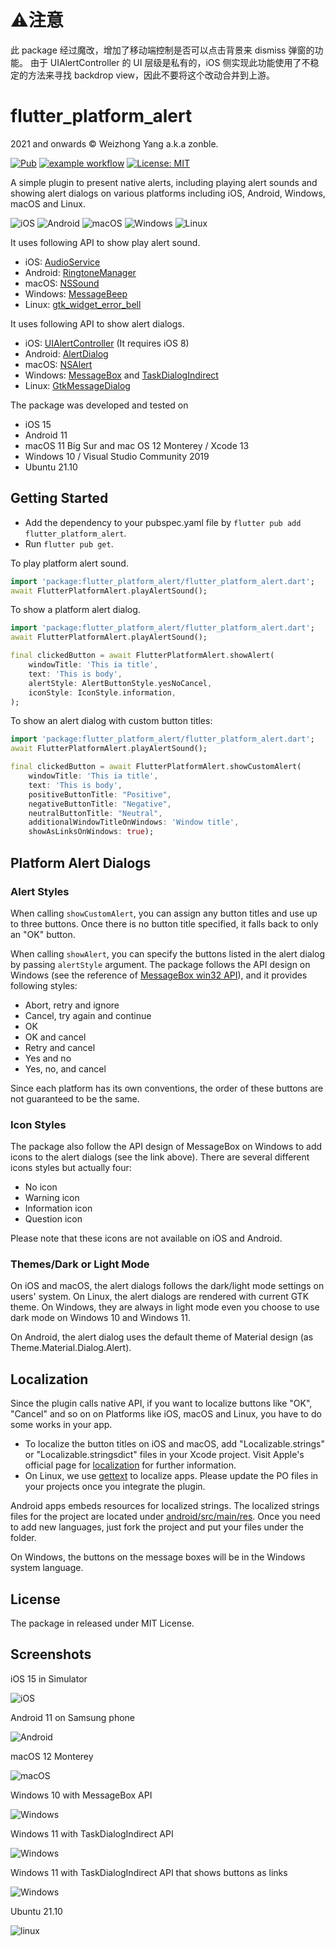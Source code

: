 # ⚠️注意
此 package 经过魔改，增加了移动端控制是否可以点击背景来 dismiss 弹窗的功能。
由于 UIAlertController 的 UI 层级是私有的，iOS 侧实现此功能使用了不稳定的方法来寻找 backdrop view，因此不要将这个改动合并到上游。

# flutter_platform_alert

2021 and onwards © Weizhong Yang a.k.a zonble.

[![Pub](https://img.shields.io/pub/v/flutter_platform_alert.svg)](https://pub.dartlang.org/packages/flutter_platform_alert) [![example workflow](https://github.com/zonble/flutter_platform_alert/actions/workflows/ci.yaml/badge.svg)](https://github.com/zonble/flutter_platform_alert/actions) [![License: MIT](https://img.shields.io/badge/License-MIT-yellow.svg)](https://github.com/zonble/flutter_platform_alert/blob/main/LICENSE)

A simple plugin to present native alerts, including playing alert sounds and
showing alert dialogs on various platforms including iOS, Android, Windows,
macOS and Linux.

![iOS](https://img.shields.io/badge/iOS-000000?style=for-the-badge&logo=ios&logoColor=white)
![Android](https://img.shields.io/badge/Android-3DDC84?style=for-the-badge&logo=android&logoColor=white)
![macOS](https://img.shields.io/badge/mac%20os-000000?style=for-the-badge&logo=macos&logoColor=F0F0F0)
![Windows](https://img.shields.io/badge/Windows-0078D6?style=for-the-badge&logo=windows&logoColor=white)
![Linux](https://img.shields.io/badge/Linux-FCC624?style=for-the-badge&logo=linux&logoColor=black)

It uses following API to show play alert sound.

- iOS: [AudioService](https://developer.apple.com/documentation/audiotoolbox/1405248-audioservicesplaysystemsound)
- Android: [RingtoneManager](https://developer.android.com/reference/android/media/RingtoneManager)
- macOS: [NSSound](https://developer.apple.com/documentation/appkit/nssound/2903487-beep)
- Windows: [MessageBeep](https://docs.microsoft.com/en-us/windows/win32/api/winuser/nf-winuser-messagebeep)
- Linux: [gtk_widget_error_bell](https://docs.gtk.org/gtk3/method.Widget.error_bell.html)

It uses following API to show alert dialogs.

- iOS: [UIAlertController](https://developer.apple.com/documentation/uikit/uialertcontroller) (It requires iOS 8)
- Android: [AlertDialog](https://developer.android.com/reference/android/app/AlertDialog)
- macOS: [NSAlert](https://developer.apple.com/documentation/appkit/nsalert)
- Windows: [MessageBox](https://docs.microsoft.com/en-us/windows/win32/api/winuser/nf-winuser-messagebox) and
  [TaskDialogIndirect](https://docs.microsoft.com/en-us/windows/win32/api/commctrl/nf-commctrl-taskdialogindirect)
- Linux: [GtkMessageDialog](https://docs.gtk.org/gtk3/class.MessageDialog.html)

The package was developed and tested on

- iOS 15
- Android 11
- macOS 11 Big Sur and mac OS 12 Monterey / Xcode 13
- Windows 10 / Visual Studio Community 2019
- Ubuntu 21.10

## Getting Started

- Add the dependency to your pubspec.yaml file by `flutter pub add flutter_platform_alert`.
- Run `flutter pub get`.

To play platform alert sound.

```dart
import 'package:flutter_platform_alert/flutter_platform_alert.dart';
await FlutterPlatformAlert.playAlertSound();
```

To show a platform alert dialog.

```dart
import 'package:flutter_platform_alert/flutter_platform_alert.dart';
await FlutterPlatformAlert.playAlertSound();

final clickedButton = await FlutterPlatformAlert.showAlert(
    windowTitle: 'This ia title',
    text: 'This is body',
    alertStyle: AlertButtonStyle.yesNoCancel,
    iconStyle: IconStyle.information,
);
```

To show an alert dialog with custom button titles:

```dart
import 'package:flutter_platform_alert/flutter_platform_alert.dart';
await FlutterPlatformAlert.playAlertSound();

final clickedButton = await FlutterPlatformAlert.showCustomAlert(
    windowTitle: 'This ia title',
    text: 'This is body',
    positiveButtonTitle: "Positive",
    negativeButtonTitle: "Negative",
    neutralButtonTitle: "Neutral",
    additionalWindowTitleOnWindows: 'Window title',
    showAsLinksOnWindows: true);
```

## Platform Alert Dialogs

### Alert Styles

When calling `showCustomAlert`, you can assign any button titles and use up to
three buttons. Once there is no button title specified, it falls back to only an
"OK" button.

When calling `showAlert`, you can specify the buttons listed in the alert dialog
by passing `alertStyle` argument. The package follows the API design on Windows
(see the reference of [MessageBox win32
API](https://docs.microsoft.com/en-us/windows/win32/api/winuser/nf-winuser-messagebox)),
and it provides following styles:

- Abort, retry and ignore
- Cancel, try again and continue
- OK
- OK and cancel
- Retry and cancel
- Yes and no
- Yes, no, and cancel

Since each platform has its own conventions, the order of these buttons are not
guaranteed to be the same.

### Icon Styles

The package also follow the API design of MessageBox on Windows to add icons to
the alert dialogs (see the link above). There are several different icons styles
but actually four:

- No icon
- Warning icon
- Information icon
- Question icon

Please note that these icons are not available on iOS and Android.

### Themes/Dark or Light Mode

On iOS and macOS, the alert dialogs follows the dark/light mode settings on
users' system. On Linux, the alert dialogs are rendered with current GTK theme.
On Windows, they are always in light mode even you choose to use dark mode on
Windows 10 and Windows 11.

On Android, the alert dialog uses the default theme of Material design
(as Theme.Material.Dialog.Alert).

## Localization

Since the plugin calls native API, if you want to localize buttons like "OK",
"Cancel" and so on on Platforms like iOS, macOS and Linux, you have to do some
works in your app.

- To localize the button titles on iOS and macOS, add "Localizable.strings" or
  "Localizable.stringsdict" files in your Xcode project. Visit Apple's official
  page for [localization](https://developer.apple.com/localization) for further
  information.
- On Linux, we use [gettext](https://www.gnu.org/software/gettext/) to localize
  apps. Please update the PO files in your projects once you integrate the
  plugin.

Android apps embeds resources for localized strings. The localized strings files
for the project are located under
[android/src/main/res](https://github.com/zonble/flutter_platform_alert/tree/main/android/src/main/res).
Once you need to add new languages, just fork the project and put your files
under the folder.

On Windows, the buttons on the message boxes will be in the Windows system
language.

## License

The package in released under MIT License.

## Screenshots

iOS 15 in Simulator

![iOS](https://raw.githubusercontent.com/zonble/flutter_platform_alert/main/screenshot_ios.png)

Android 11 on Samsung phone

![Android](https://raw.githubusercontent.com/zonble/flutter_platform_alert/main/screenshot_android.jpg)

macOS 12 Monterey

![macOS](https://raw.githubusercontent.com/zonble/flutter_platform_alert/main/screenshot_macos.png)

Windows 10 with MessageBox API

![Windows](https://raw.githubusercontent.com/zonble/flutter_platform_alert/main/screenshot_windows.png)

Windows 11 with TaskDialogIndirect API

![Windows](https://raw.githubusercontent.com/zonble/flutter_platform_alert/main/screenshot_windows_11.png)

Windows 11 with TaskDialogIndirect API that shows buttons as links

![Windows](https://raw.githubusercontent.com/zonble/flutter_platform_alert/main/screenshot_windows_11_links.png)

Ubuntu 21.10

![linux](https://raw.githubusercontent.com/zonble/flutter_platform_alert/main/screenshot_linux.png)
